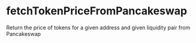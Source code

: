 # fetchTokenPriceFromPancakeswap
Return the price of tokens for a given address and given liquidity pair from Pancakeswap
